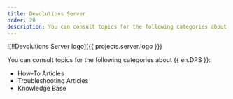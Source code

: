 ```yaml
---
title: Devolutions Server
order: 20
description: You can consult topics for the following categories about Devolutions Server':' How-To Articles, Troubleshooting Articles and Knowledge Base
---
```


![!!Devolutions Server logo]({{ projects.server.logo }})

You can consult topics for the following categories about {{ en.DPS }}:

- How-To Articles
- Troubleshooting Articles
- Knowledge Base
